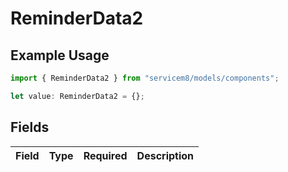# ReminderData2

## Example Usage

```typescript
import { ReminderData2 } from "servicem8/models/components";

let value: ReminderData2 = {};
```

## Fields

| Field       | Type        | Required    | Description |
| ----------- | ----------- | ----------- | ----------- |